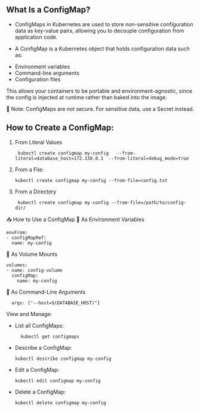 What Is a ConfigMap?
-------------------

* ConfigMaps in Kubernetes are used to store non-sensitive configuration data as key-value pairs, allowing you to decouple configuration from application code.

* A ConfigMap is a Kubernetes object that holds configuration data such as:
 - Environment variables
 - Command-line arguments
 - Configuration files

This allows your containers to be portable and environment-agnostic, since the config is injected at runtime rather than baked into the image.

🔐 Note: ConfigMaps are not secure. For sensitive data, use a Secret instead.


How to Create a ConfigMap:
------------------------

1. From Literal Values
   
        kubectl create configmap my-config   --from-literal=database_host=172.138.0.1  --from-literal=debug_mode=true


2. From a File:

       kubectl create configmap my-config --from-file=config.txt


3. From a Directory

        kubectl create configmap my-config --from-file=/path/to/config-dir/



📥 How to Use a ConfigMap
🔹 As Environment Variables

    envFrom:
    - configMapRef:
      name: my-config


🔹 As Volume Mounts

    volumes:
    - name: config-volume
      configMap:
        name: my-config


🔹 As Command-Line Arguments
    
      args: ["--host=$(DATABASE_HOST)"]

View and Manage:

- List all ConfigMaps:

    	kubectl get configmaps

- Describe a ConfigMap:

	  kubectl describe configmap my-config

- Edit a ConfigMap:

	  kubectl edit configmap my-config

- Delete a ConfigMap:

	  kubectl delete configmap my-config



